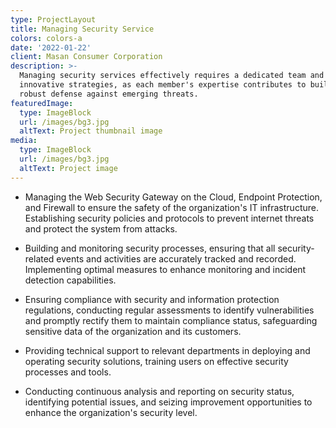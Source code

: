 ```yaml
---
type: ProjectLayout
title: Managing Security Service
colors: colors-a
date: '2022-01-22'
client: Masan Consumer Corporation
description: >-
  Managing security services effectively requires a dedicated team and
  innovative strategies, as each member's expertise contributes to building a
  robust defense against emerging threats.
featuredImage:
  type: ImageBlock
  url: /images/bg3.jpg
  altText: Project thumbnail image
media:
  type: ImageBlock
  url: /images/bg3.jpg
  altText: Project image
---
```

*   Managing the Web Security Gateway on the Cloud, Endpoint Protection, and Firewall to ensure the safety of the organization's IT infrastructure. Establishing security policies and protocols to prevent internet threats and protect the system from attacks.
<!---->

*   Building and monitoring security processes, ensuring that all security-related events and activities are accurately tracked and recorded. Implementing optimal measures to enhance monitoring and incident detection capabilities.
<!---->

*   Ensuring compliance with security and information protection regulations, conducting regular assessments to identify vulnerabilities and promptly rectify them to maintain compliance status, safeguarding sensitive data of the organization and its customers.
<!---->

*   Providing technical support to relevant departments in deploying and operating security solutions, training users on effective security processes and tools.
<!---->

*   Conducting continuous analysis and reporting on security status, identifying potential issues, and seizing improvement opportunities to enhance the organization's security level.
